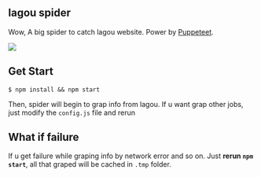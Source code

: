 ## lagou spider

Wow, A big spider to catch lagou website. Power by [Puppeteet](https://github.com/GoogleChrome/puppeteer).

![](http://ockcz5ezf.bkt.clouddn.com/20170926150635730081006.gif)

## Get Start

```
$ npm install && npm start
```

Then, spider will begin to grap info from lagou. If u want grap other jobs, just modify the `config.js` file and rerun

## What if failure

If u get failure while graping info by network error and so on. Just **rerun `npm start`**, all that graped will be cached in `.tmp` folder.


